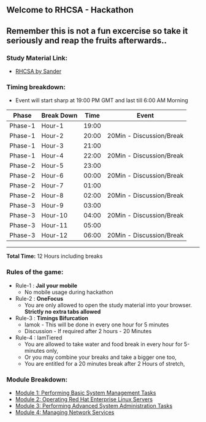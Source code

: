 ## Welcome to RHCSA - Hackathon

## Remember this is not a fun excercise so take it seriously and reap the fruits afterwards..

### Study Material Link:
* [RHCSA by Sander](https://www.safaribooksonline.com/library/view/red-hat-certified/9780134723990/)

### Timing breakdown:
* Event will start sharp at 19:00 PM GMT and last till 6:00 AM Morning

Phase   | Break Down    | Time   |         Event
--------|---------------|--------|----------------------------
Phase-1 | Hour-1        | 19:00  | 
Phase-1 | Hour-2        | 20:00  | 20Min - Discussion/Break
Phase-1 | Hour-3        | 21:00  | 
Phase-1 | Hour-4        | 22:00  | 20Min - Discussion/Break
Phase-2 | Hour-5        | 23:00  |
Phase-2 | Hour-6        | 00:00  | 20Min - Discussion/Break
Phase-2 | Hour-7        | 01:00  |
Phase-2 | Hour-8        | 02:00  | 20Min - Discussion/Break
Phase-3 | Hour-9        | 03:00  |
Phase-3 | Hour-10       | 04:00  | 20Min - Discussion/Break
Phase-3 | Hour-11       | 05:00  |
Phase-3 | Hour-12       | 06:00  | 20Min - Discussion/Break
---------------------------------------------------------------

**Total Time:** 12 Hours including breaks
      

### Rules of the game:
* Rule-1 : **Jail your mobile**
  - No mobile usage during hackathon
* Rule-2 : **OneFocus**
  - You are only allowed to open the study material into your browser. **Strictly no extra tabs allowed**
* Rule-3 : **Timings Bifurcation**
  - Iamok - This will be done in every one hour for 5 minutes
  - Discussion - If required after 2 hours - 20 Minutes
* Rule-4 : IamTiered
  - You are allowed to take water and food break in every hour for 5-minutes only,
  - Or you may combine your breaks and take a bigger one too,
  - You are entitled for a 20 minutes break after 2 Hours of stretch,


### Module Breakdown:
* [Module 1: Performing Basic System Management Tasks](https://www.safaribooksonline.com/library/view/red-hat-certified/9780134723990/RHCA_01_00_00.html)
* [Module 2: Operating Red Hat Enterprise Linux Servers](https://www.safaribooksonline.com/library/view/red-hat-certified/9780134723990/RHCA_02_00_00.html)
* [Module 3: Performing Advanced System Administration Tasks](https://www.safaribooksonline.com/library/view/red-hat-certified/9780134723990/RHCA_03_00_00.html)
* [Module 4: Managing Network Services](https://www.safaribooksonline.com/library/view/red-hat-certified/9780134723990/RHCA_04_00_00.html)
